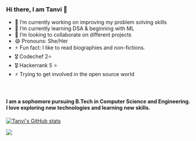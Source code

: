 


### Hi there, I am Tanvi 👋


- 🔭 I’m currently working on improving my problem solving skills
- 🌱 I’m currently learning DSA & beginning with ML
- 👯 I’m looking to collaborate on different projects
- 😄 Pronouns: She/Her
- ⚡ Fun fact: I like to read biographies and non-fictions.
- 🎖  Codechef 2⭐
- 🎖  Hackerrank  5 ⭐
- ⚡ Trying to get involved in the open source world
<br />

#### I am a sophomore pursuing B.Tech in Computer Science and Engineering. I love exploring new technologies and learning new skills.



[![Tanvi's GitHub stats](https://github-readme-stats.vercel.app/api?username=tanvi355)](https://github.com/tanvi355/github-readme-stats)

![](https://komarev.com/ghpvc/?username=tanvi355&style=flat-square)
